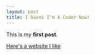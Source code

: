 ```yaml
---
layout: post
title: I Guess I'm A Coder Now!
---
```


This is my **first post**.

[Here's a website I like](https://www.manrepeller.com/)
